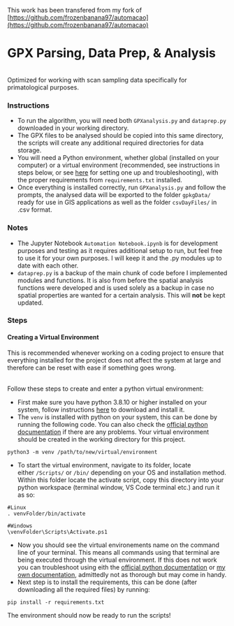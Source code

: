 This work has been transfered from my fork of [https://github.com/frozenbanana97/automacao](https://github.com/frozenbanana97/automacao)
<br>
# GPX Parsing, Data Prep, & Analysis
<br>
Optimized for working with scan sampling data specifically for primatological purposes.

### Instructions

* To run the algorithm, you will need both `GPXanalysis.py` and `dataprep.py` downloaded in your working directory.
* The GPX files to be analysed should be copied into this same directory, the scripts will create any additional required directories for data storage.
* You will need a Python environment, whether global (installed on your computer) or a virtual environment (recommended, see instructions in steps below, or see [here](https://github.com/frozenbanana97/documentation) for setting one up and troubleshooting), with the proper requirements from `requirements.txt` installed.
* Once everything is installed correctly, run `GPXanalysis.py` and follow the prompts, the analysed data will be exported to the folder `gpkgData/` ready for use in GIS applications as well as the folder `csvDayFiles/` in .csv format.

### Notes

* The Jupyter Notebook `Automation Notebook.ipynb` is for development purposes and testing as it requires additional setup to run, but feel free to use it for your own purposes. I will keep it and the .py modules up to date with each other.
* `dataprep.py` is a backup of the main chunk of code before I implemented modules and functions. It is also from before the spatial analysis functions were developed and is used solely as a backup in case no spatial properties are wanted for a certain analysis. This will **not** be kept updated.

### Steps

#### Creating a Virtual Environment

This is recommended whenever working on a coding project to ensure that everything installed for the project does not affect the system at large and therefore can be reset with ease if something goes wrong.

<br>
Follow these steps to create and enter a python virtual environment:

* First make sure you have python 3.8.10 or higher installed on your system, follow instructions [here](https://www.python.org/downloads/) to download and install it.
* The `venv` is installed with python on your system, this can be done by running the following code. You can also check the [official python documentation](https://docs.python.org/3/library/venv.html) if there are any problems. Your virtual environment should be created in the working directory for this project.

```
python3 -m venv /path/to/new/virtual/environment
```

* To start the virtual environment, navigate to its folder, locate either `/Scripts/` or `/bin/` depending on your OS and installation method. Within this folder locate the activate script, copy this directory into your python workspace (terminal window, VS Code terminal etc.) and run it as so:

```
#Linux
. venvFolder/bin/activate
```

```
#Windows
\venvFolder\Scripts\Activate.ps1
```

* Now you should see the virtual environements name on the command line of your terminal. This means all commands using that terminal are being executed through the virtual environment. If this does not work you can troubleshoot using eith the [official python documentation](https://docs.python.org/3/library/venv.html) or [my own documentation](https://github.com/frozenbanana97/documentation), admittedly not as thorough but may come in handy.
* Next step is to install the requirements, this can be done (after downloading all the required files) by running:

```
pip install -r requirements.txt
```

The environment should now be ready to run the scripts!